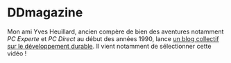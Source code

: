 # DDmagazine

Mon ami Yves Heuillard, ancien compère de bien des aventures notamment *PC Experte* et *PC Direct* au début des années 1990, lance [un blog collectif sur le développement durable](http://www.ddmagazine.com/). Il vient notamment de sélectionner cette vidéo !
